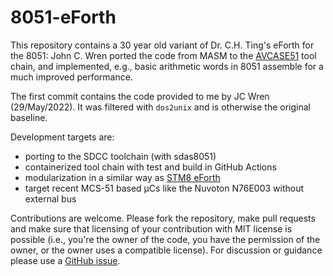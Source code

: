 # 8051-eForth

This repository contains a 30 year old variant of Dr. C.H. Ting's eForth for the 8051: John C. Wren ported the code from MASM to the [AVCASE51](https://github.com/jcwren/avcase51) tool chain, and implemented, e.g., basic arithmetic words in 8051 assemble for a much improved performance.

The first commit contains the code provided to me by JC Wren (29/May/2022). It was filtered with `dos2unix` and is otherwise the original baseline. 

Development targets are:
* porting to the SDCC toolchain (with sdas8051)
* containerized tool chain with test and build in GitHub Actions
* modularization in a similar way as [STM8 eForth](https://github.com/TG9541/stm8ef)
* target recent MCS-51 based µCs like the Nuvoton N76E003 without external bus

Contributions are welcome. Please fork the repository, make pull requests and make sure that licensing of your contribution with MIT license is possible (i.e., you're the owner of the code, you have the permission of the owner, or the owner uses a compatible license). For discussion or guidance please use a [GitHub issue](https://github.com/TG9541/8051-eForth/issues).
